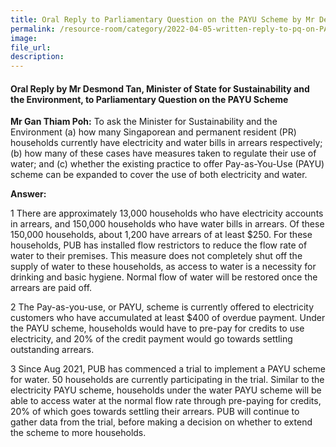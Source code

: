 ```yaml
---  
title: Oral Reply to Parliamentary Question on the PAYU Scheme by Mr Desmond Tan, Minister of State for Sustainability and the Environment  
permalink: /resource-room/category/2022-04-05-written-reply-to-pq-on-PAYU-scheme
image:  
file_url:  
description:  
---  
```


#### Oral Reply by Mr Desmond Tan, Minister of State for Sustainability and the Environment, to Parliamentary Question on the PAYU Scheme

**Mr Gan Thiam Poh:** To ask the Minister for Sustainability and the Environment (a) how many Singaporean and permanent resident (PR) households currently have electricity and water bills in arrears respectively; (b) how many of these cases have measures taken to regulate their use of water; and (c) whether the existing practice to offer Pay-as-You-Use (PAYU) scheme can be expanded to cover the use of both electricity and water.    

**Answer:**

1 There are approximately 13,000 households who have electricity accounts in arrears, and 150,000 households who have water bills in arrears. Of these 150,000 households, about 1,200 have arrears of at least $250. For these households, PUB has installed flow restrictors to reduce the flow rate of water to their premises. This measure does not completely shut off the supply of water to these households, as access to water is a necessity for drinking and basic hygiene. Normal flow of water will be restored once the arrears are paid off.     

2 The Pay-as-you-use, or PAYU, scheme is currently offered to electricity customers who have accumulated at least $400 of overdue payment. Under the PAYU scheme, households would have to pre-pay for credits to use electricity, and 20% of the credit payment would go towards settling outstanding arrears.     

3 Since Aug 2021, PUB has commenced a trial to implement a PAYU scheme for water. 50 households are currently participating in the trial. Similar to the electricity PAYU scheme, households under the water PAYU scheme will be able to access water at the normal flow rate through pre-paying for credits, 20% of which goes towards settling their arrears. PUB will continue to gather data from the trial, before making a decision on whether to extend the scheme to more households.     
